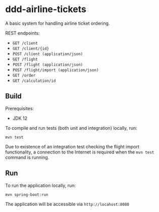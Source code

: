 # ddd-airline-tickets

A basic system for handling airline ticket ordering.

REST endpoints:
* `GET /client`
* `GET /client/{id}`
* `POST /client (application/json)`
* `GET /flight`
* `POST /flight (application/json)`
* `POST /flight/import (application/json)`
* `GET /order`
* `GET /calculation/id`

## Build

Prerequisites:
* JDK 12

To compile and run tests (both unit and integration) locally, run:

```
mvn test
```

Due to existence of an integration test checking the flight import functionality, a connection to the Internet is required
when the `mvn test` command is running. 

## Run

To run the application locally, run:

```
mvn spring-boot:run
```

The application will be accessible via `http://locahost:8080`

